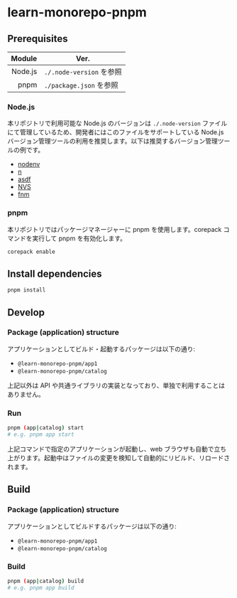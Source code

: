 # learn-monorepo-pnpm

## Prerequisites

|  Module | Ver.                     |
| ------: | ------------------------ |
| Node.js | `./.node-version` を参照 |
|    pnpm | `./package.json` を参照  |

### Node.js

本リポジトリで利用可能な Node.js のバージョンは `./.node-version` ファイルにて管理しているため、開発者にはこのファイルをサポートしている Node.js バージョン管理ツールの利用を推奨します。以下は推奨するバージョン管理ツールの例です。

- [nodenv](https://github.com/nodenv/nodenv)
- [n](https://github.com/tj/n)
- [asdf](https://github.com/asdf-vm/asdf)
- [NVS](https://github.com/jasongin/nvs)
- [fnm](https://github.com/Schniz/fnm)

### pnpm

本リポジトリではパッケージマネージャーに pnpm を使用します。corepack コマンドを実行して pnpm を有効化します。

```bash
corepack enable
```

## Install dependencies

```bash
pnpm install
```

## Develop

### Package (application) structure

アプリケーションとしてビルド・起動するパッケージは以下の通り:

- `@learn-monorepo-pnpm/app1`
- `@learn-monorepo-pnpm/catalog`

上記以外は API や共通ライブラリの実装となっており、単独で利用することはありません。

### Run

```bash
pnpm (app|catalog) start
# e.g. pnpm app start
```

上記コマンドで指定のアプリケーションが起動し、web ブラウザも自動で立ち上がります。起動中はファイルの変更を検知して自動的にリビルド、リロードされます。

## Build

### Package (application) structure

アプリケーションとしてビルドするパッケージは以下の通り:

- `@learn-monorepo-pnpm/app1`
- `@learn-monorepo-pnpm/catalog`

### Build

```bash
pnpm (app|catalog) build
# e.g. pnpm app build
```
